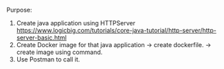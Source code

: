 Purpose:
1) Create java application  using HTTPServer
    https://www.logicbig.com/tutorials/core-java-tutorial/http-server/http-server-basic.html
2) Create Docker image for that java application
    -> create dockerfile.
    -> create image using <docker build> command.
3) Use Postman to call it.
